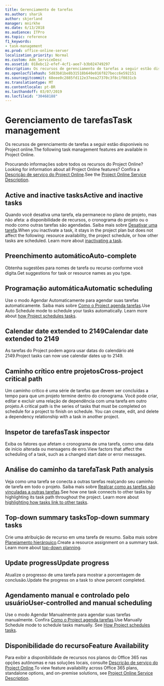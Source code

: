 ```yaml
---
title: Gerenciamento de tarefas
ms.author: sharik
author: skjerland
manager: mnirkhe
ms.date: 6/13/2018
ms.audience: ITPro
ms.topic: reference
f1_keywords:
- task-management
ms.prod: office-online-server
localization_priority: Normal
ms.custom: Adm_ServiceDesc
ms.assetid: 018ebc12-efef-4cf1-aee7-b3b024749297
description: Os recursos de gerenciamento de tarefas a seguir estão disponíveis no Project online.
ms.openlocfilehash: 5d83b81be8b31518b640e016f827becc6e592151
ms.sourcegitcommit: 68eee0c2885fd112e37eea27370c3f8c1f0831cb
ms.translationtype: MT
ms.contentlocale: pt-BR
ms.lasthandoff: 03/07/2019
ms.locfileid: "30468188"
---
```

# <a name="task-management"></a><span data-ttu-id="fa41a-103">Gerenciamento de tarefas</span><span class="sxs-lookup"><span data-stu-id="fa41a-103">Task management</span></span>

<span data-ttu-id="fa41a-104">Os recursos de gerenciamento de tarefas a seguir estão disponíveis no Project online.</span><span class="sxs-lookup"><span data-stu-id="fa41a-104">The following task management features are available in Project Online.</span></span>
  
<span data-ttu-id="fa41a-105">Procurando informações sobre todos os recursos do Project Online?</span><span class="sxs-lookup"><span data-stu-id="fa41a-105">Looking for information about all Project Online features?</span></span> <span data-ttu-id="fa41a-106">Confira a [Descrição de serviço do Project Online](project-online-service-description.md).</span><span class="sxs-lookup"><span data-stu-id="fa41a-106">See the [Project Online Service Description](project-online-service-description.md).</span></span>
  
## <a name="active-and-inactive-tasks"></a><span data-ttu-id="fa41a-107">Active and inactive tasks</span><span class="sxs-lookup"><span data-stu-id="fa41a-107">Active and inactive tasks</span></span>
<span data-ttu-id="fa41a-108"><a name="bkmk_ActiveInactiveTasks"> </a></span><span class="sxs-lookup"><span data-stu-id="fa41a-108"></span></span>

<span data-ttu-id="fa41a-p102">Quando você desativa uma tarefa, ela permanece no plano de projeto, mas não afeta: a disponibilidade de recursos, o cronograma do projeto ou o modo como outras tarefas são agendadas. Saiba mais sobre [Desativar uma tarefa](https://go.microsoft.com/fwlink/p/?LinkId=271335).</span><span class="sxs-lookup"><span data-stu-id="fa41a-p102">When you inactivate a task, it stays in the project plan but does not affect the following: resource availability, the project schedule, or how other tasks are scheduled. Learn more about [inactivating a task](https://go.microsoft.com/fwlink/p/?LinkId=271335).</span></span>
  
## <a name="auto-complete"></a><span data-ttu-id="fa41a-111">Preenchimento automático</span><span class="sxs-lookup"><span data-stu-id="fa41a-111">Auto-complete</span></span>
<span data-ttu-id="fa41a-112"><a name="bkmk_AutoComplete"> </a></span><span class="sxs-lookup"><span data-stu-id="fa41a-112"></span></span>

<span data-ttu-id="fa41a-113">Obtenha sugestões para nomes de tarefa ou recurso conforme você digita.</span><span class="sxs-lookup"><span data-stu-id="fa41a-113">Get suggestions for task or resource names as you type.</span></span> 
  
## <a name="automatic-scheduling"></a><span data-ttu-id="fa41a-114">Programação automática</span><span class="sxs-lookup"><span data-stu-id="fa41a-114">Automatic scheduling</span></span>
<span data-ttu-id="fa41a-115"><a name="bkmk_AutomaticScheduling"> </a></span><span class="sxs-lookup"><span data-stu-id="fa41a-115"></span></span>

<span data-ttu-id="fa41a-p103">Use o modo Agendar Automaticamente para agendar suas tarefas automaticamente. Saiba mais sobre [Como o Project agenda tarefas](https://go.microsoft.com/fwlink/p/?LinkId=271331).</span><span class="sxs-lookup"><span data-stu-id="fa41a-p103">Use Auto Schedule mode to schedule your tasks automatically. Learn more about [how Project schedules tasks](https://go.microsoft.com/fwlink/p/?LinkId=271331).</span></span> 
  
## <a name="calendar-date-extended-to-2149"></a><span data-ttu-id="fa41a-118">Calendar date extended to 2149</span><span class="sxs-lookup"><span data-stu-id="fa41a-118">Calendar date extended to 2149</span></span>
<span data-ttu-id="fa41a-119"><a name="bkmk_Calendardatextended"> </a></span><span class="sxs-lookup"><span data-stu-id="fa41a-119"></span></span>

<span data-ttu-id="fa41a-120">As tarefas do Project podem agora usar datas do calendário até 2149.</span><span class="sxs-lookup"><span data-stu-id="fa41a-120">Project tasks can now use calendar dates up to 2149.</span></span> 
  
## <a name="cross-project-critical-path"></a><span data-ttu-id="fa41a-121">Caminho crítico entre projetos</span><span class="sxs-lookup"><span data-stu-id="fa41a-121">Cross-project critical path</span></span>
<span data-ttu-id="fa41a-122"><a name="bkmk_Cross_projectcriticalpath"> </a></span><span class="sxs-lookup"><span data-stu-id="fa41a-122"></span></span>

<span data-ttu-id="fa41a-p104">Um caminho crítico é uma série de tarefas que devem ser concluídas a tempo para que um projeto termine dentro do cronograma. Você pode criar, editar e excluir uma relação de dependência com uma tarefa em outro projeto.</span><span class="sxs-lookup"><span data-stu-id="fa41a-p104">A critical path is the series of tasks that must be completed on schedule for a project to finish on schedule. You can create, edit, and delete a dependency relationship with a task in another project.</span></span> 
  
## <a name="task-inspector"></a><span data-ttu-id="fa41a-125">Inspetor de tarefas</span><span class="sxs-lookup"><span data-stu-id="fa41a-125">Task inspector</span></span>
<span data-ttu-id="fa41a-126"><a name="bkmk_Taskinspector"> </a></span><span class="sxs-lookup"><span data-stu-id="fa41a-126"></span></span>

<span data-ttu-id="fa41a-127">Exiba os fatores que afetam o cronograma de uma tarefa, como uma data de início alterada ou mensagens de erro.</span><span class="sxs-lookup"><span data-stu-id="fa41a-127">View factors that affect the scheduling of a task, such as a changed start date or error messages.</span></span>
  
## <a name="task-path-analysis"></a><span data-ttu-id="fa41a-128">Análise do caminho da tarefa</span><span class="sxs-lookup"><span data-stu-id="fa41a-128">Task Path analysis</span></span>
<span data-ttu-id="fa41a-129"><a name="bkmk_TaskPath"> </a></span><span class="sxs-lookup"><span data-stu-id="fa41a-129"></span></span>

<span data-ttu-id="fa41a-p105">Veja como uma tarefa se conecta a outras tarefas realçando seu caminho de tarefa em todo o projeto. Saiba mais sobre [Realçar como as tarefas são vinculadas a outras tarefas](https://go.microsoft.com/fwlink/p/?LinkId=271345).</span><span class="sxs-lookup"><span data-stu-id="fa41a-p105">See how one task connects to other tasks by highlighting its task path throughout the project. Learn more about [highlighting how tasks link to other tasks](https://go.microsoft.com/fwlink/p/?LinkId=271345).</span></span>
  
## <a name="top-down-summary-tasks"></a><span data-ttu-id="fa41a-132">Top-down summary tasks</span><span class="sxs-lookup"><span data-stu-id="fa41a-132">Top-down summary tasks</span></span>
<span data-ttu-id="fa41a-133"><a name="bkmk_Topdownsummarytasks"> </a></span><span class="sxs-lookup"><span data-stu-id="fa41a-133"></span></span>

<span data-ttu-id="fa41a-p106">Crie uma atribuição de recurso em uma tarefa de resumo. Saiba mais sobre [Planejamento hierárquico](https://go.microsoft.com/fwlink/p/?LinkId=271333).</span><span class="sxs-lookup"><span data-stu-id="fa41a-p106">Create a resource assignment on a summary task. Learn more about [top-down planning](https://go.microsoft.com/fwlink/p/?LinkId=271333).</span></span>
  
## <a name="update-progress"></a><span data-ttu-id="fa41a-136">Update progress</span><span class="sxs-lookup"><span data-stu-id="fa41a-136">Update progress</span></span>
<span data-ttu-id="fa41a-137"><a name="bkmk_Updateprogress"> </a></span><span class="sxs-lookup"><span data-stu-id="fa41a-137"></span></span>

<span data-ttu-id="fa41a-138">Atualize o progresso de uma tarefa para mostrar a porcentagem de conclusão.</span><span class="sxs-lookup"><span data-stu-id="fa41a-138">Update the progress on a task to show percent completed.</span></span>
  
## <a name="user-controlled-and-manual-scheduling"></a><span data-ttu-id="fa41a-139">Agendamento manual e controlado pelo usuário</span><span class="sxs-lookup"><span data-stu-id="fa41a-139">User-controlled and manual scheduling</span></span>
<span data-ttu-id="fa41a-140"><a name="bkmk_User_controlledManualscheduling"> </a></span><span class="sxs-lookup"><span data-stu-id="fa41a-140"></span></span>

<span data-ttu-id="fa41a-p107">Use o modo Agendar Manualmente para agendar suas tarefas manualmente. Confira [Como o Project agenda tarefas](https://go.microsoft.com/fwlink/p/?LinkId=271331).</span><span class="sxs-lookup"><span data-stu-id="fa41a-p107">Use Manually Schedule mode to schedule tasks manually. See [How Project schedules tasks](https://go.microsoft.com/fwlink/p/?LinkId=271331).</span></span>
  
## <a name="feature-availability"></a><span data-ttu-id="fa41a-143">Disponibilidade do recurso</span><span class="sxs-lookup"><span data-stu-id="fa41a-143">Feature Availability</span></span>
<span data-ttu-id="fa41a-144"><a name="bkmk_User_controlledManualscheduling"> </a></span><span class="sxs-lookup"><span data-stu-id="fa41a-144"></span></span>

<span data-ttu-id="fa41a-145">Para exibir a disponibilidade de recursos nos planos do Office 365 nas opções autônomas e nas soluções locais, consulte [Descrição de serviço do Project Online](project-online-service-description.md).</span><span class="sxs-lookup"><span data-stu-id="fa41a-145">To view feature availability across Office 365 plans, standalone options, and on-premise solutions, see [Project Online Service Description](project-online-service-description.md).</span></span>
  

